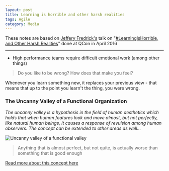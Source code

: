 ```yaml
---
layout: post
title: Learning is horrible and other harsh realities  
tags: Agile
category: Media
---
```


These notes are based on [Jeffery Fredrick's](https://twitter.com/jtf) talk on "[#LearningIsHorrible, and Other Harsh Realities](https://www.infoq.com/presentations/psychology-agile-adoption)" done at QCon in April 2016

------------------------------------------------------------------------

- High performance teams require difficult emotional work (among other things)  

> Do you like to be wrong? How does that make you feel?  

Whenever you learn something new, it replaces your previous view - that means that up to the point you learn't the thing, you were wrong.  

### The Uncanny Valley of a Functional Organization

*The uncanny valley is a hypothesis in the field of human aesthetics which holds that when human features look and move almost, but not perfectly, like natural human beings, it causes a response of revulsion among human observers. The concept can be extended to other areas as well...*  

<img class="img-responsive" alt="Uncanny valley of a functional valley" src="{{ site.url }}/assets/images/Uncanny-valley-of-a-functional-organization.jpg">

> Anything that is almost perfect, but not quite, is actually worse than something that is good enough

[Read more about this concept here](https://stratechery.com/2013/the-uncanny-valley-of-a-functional-organization/)  

